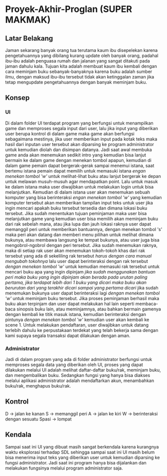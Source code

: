 # Proyek-Akhir-Proglan (SUPER MAKMAK)

## Latar Belakang

Jaman sekarang banyak orang tua terutama kaum ibu disepelekan karena pengetahuannya yang dibilang kurang update oleh banyak orang, padahal ibu-ibu adalah penguasa rumah dan jalanan yang sangat ditakuti pada jaman dahulu kala. Tujuan kita adalah membuat kaum ibu kembali dengan cara meminjam buku sebanyak-banyaknya karena buku adalah sumber ilmu, dengan maksud ibu-ibu tersebut tidak akan ketinggalan zaman jika tetap mengupdate pengetahuannya dengan banyak meminjam buku.

## Konsep

### UI
Di dalam folder UI terdapat program yang berfungsi untuk menampilkan game dan memproses segala input dari user, lalu jika input yang diberikan user berupa kontrol di dalam game maka game akan berfungsi sebagaimana mestinya, jika user memberikan input pada kotak teks maka hasil dari inputan user tersebut akan diparsing ke program administrator untuk kemudian diolah dan disimpan datanya.
Jadi saat awal membuka game anda akan menemukan sedikit intro yang kemudian bisa lanjut bermain ke dalam game dengan menekan tombol apapun, kemudian di dalam game pemain dapat bergerak-gerak sampai menemui istana, saat bertemu istana pemain dapat memilih untuk memasuki istana *engan menekan tombol 'w'* untuk melihat-lihat buku atau lanjut bergerak ke depan untuk melawan musuh-musuh agar mendapatkan point. Lalu untuk masuk ke dalam istana maka user diwajibkan untuk melakukan login untuk bisa melanjutkan. Kemudian di dalam istana user akan menemukan sebuah komputer yang bisa berinteraksi *engan menekan tombol 'w'* yang kemudian komputer tersebut akan memberikan tampilan input teks untuk user jika ingin mencari apakah buku tersebut tersedia dan dimana lokasi buku tersebut. Jika sudah menentukan tujuan peminjaman maka user bisa melanjutkan game yang kemudian user bisa memilih akan meminjam buku dari rak sebelah mana, atau jika lupa dan jauh lokasi raknya user dapat memanggil peri untuk memberikan bantuannya, dengan menekan tombol 's' maka peri akan datang dan memberi menu pilihan untuk melihat dimana bukunya, atau membawa langsung ke tempat bukunya, atau user juga bisa mengobrol-ngobrol dengan peri tersebut. Jika sudah menemukan raknya, maka di setiap rak user akan menemukan tokoh-tokoh khas dari rak tersebut yang ada di sekeliling rak tersebut *harus dengan cara manual mengubah tokohnya* lalu user dapat berinteraksi dengan rak tersebut *dengan menekan tombol 'w'* untuk kemudian memasuki rak tersebut untuk mencari buku apa yang ingin dipinjam *jika sudah menggunakan bantuan peri maka buku yang ingin dipinjam akan berada pada urutan paling pertama, jika terdapat lebih dari 1 buku yang dicari maka buku akan berurutan dari yang terakhir dicari sampai yang pertama dicari* jika sudah menemukan bukunya user dapat berinteraksi lagi *dengan menekan tombol 'w'* untuk meminjam buku tersebut. Jika proses peminjaman berhasil maka buku akan terpinjam dan user dapat melakukan hal lain seperti membaca-baca sinopsis buku lain, atau meminjamnya, atau bahkan bermain gamenya dengan kembali ke titik masuk istana, kemudian berinteraksi dengan pintunya *dengan menekan tombol 'w'* kemudian user akan kembali ke scene 1.
Untuk melakukan pendaftaran, user diwajibkan untuk datang terlebih dahulu ke perpustakaan terdekat yang telah bekerja sama dengan kami supaya segala transaksi dapat dilakukan dengan aman.
### Administrator
Jadi di dalam program yang ada di folder administrator berfungsi untuk memproses segala data yang diberikan oleh UI, proses yang dapat dilakukan melalui UI adalah melihat daftar-daftar buku/rak, meminjam buku, dan mengembalikan buku. Sedangkan fungsi yang hanya bisa diakses melalui aplikasi administrator adalah mendaftarkan akun, menambahkan buku/rak, menghapus buku/rak.

## Kontrol

D -> jalan ke kanan
S -> memanggil peri
A -> jalan ke kiri
W -> berinteraksi dengan sesuatu
Spasi -> lompat

## Kendala

Sampai saat ini UI yang dibuat masih sangat berkendala karena kurangnya waktu eksplorasi terhadap SDL sehingga sampai saat ini UI masih belum bisa menerima input teks yang diberikan user untuk kemudian diparsing ke fungsi administrator. Jadi saat ini program hanya bisa dijalankan dan melakukan fungsinya melalui program administrator saja.
